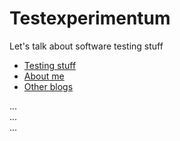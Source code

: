 <html>
<head>
  <title>Testexperimentum</title>
  <meta charset="utf-8">
  <meta name="viewport" content="width=device-width, initial-scale=1">
  <link rel="stylesheet" href="https://maxcdn.bootstrapcdn.com/bootstrap/4.4.1/css/bootstrap.min.css">
  <script src="https://ajax.googleapis.com/ajax/libs/jquery/3.4.1/jquery.min.js"></script>
  <script src="https://cdnjs.cloudflare.com/ajax/libs/popper.js/1.16.0/umd/popper.min.js"></script>
  <script src="https://maxcdn.bootstrapcdn.com/bootstrap/4.4.1/js/bootstrap.min.js"></script>
</head>
  
<body>
  
  <div class="container">
    <h1>Testexperimentum</h1>
    <p>Let's talk about software testing stuff</p>
  </div>
  
<div>
  <ul class="nav nav-tabs nav-justified">
    <li class="nav-item">
      <a class="nav-link active" data-toggle="tab" href="#testingstuff">Testing stuff</a>
    </li>
    <li class="nav-item">
      <a class="nav-link" data-toggle="tab" href="#aboutme">About me</a>
    </li>
    <li class="nav-item">
      <a class="nav-link" data-toggle="tab" href="#otherblogs">Other blogs</a>
    </li>
  </ul>
</div>

<div class="tab-pane container active" id="testingstuff">...</div>
<div class="tab-pane container fade" id="aboutme">...</div>
<div class="tab-pane container fade" id="otherblogs">...</div>
  
</body>

</html>
